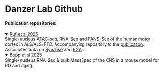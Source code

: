 # Danzer Lab Github

#### Publication repositories:
 
<details open>
<summary><a href="https://github.com/DanzerLab/ALS_Brain_Multiome" title="github/DanzerLab/ALS_Brain_Multiome" target="_blank" rel="noopener noreferrer">Ruf et al 2025</a></summary>
Single-nucleus ATAC-seq, RNA-Seq and FANS-Seq of the human motor cortex in ALS/ALS-FTD. Accompanying repository to the <a href="https://pubmed.ncbi.nlm.nih.gov/" title="Publication on PubMed" target="_blank" rel="noopener noreferrer">publication</a>. 
Associated data on <a href="https://www.synapse.org/" target="_blank" rel="noopener noreferrer" title="Dataset on Synapse">Synapse</a> and <a href="https://ega-archive.org/" target="_blank" rel="noopener noreferrer" title="Dataset on EGA">EGA</a>). 
</details> 

<details open>
 <summary>
  <a href="https://github.com/DanzerLab/ALS_Brain_Multiome](https://github.com/DanzerLab/snRNA_PDMouseModel_Age)">Bopp et al 2025</a>
 </summary> 
 Single-nucleus RNA-Seq & bulk MassSpec of the CNS in a mouse model for PD and aging. 
</details>
